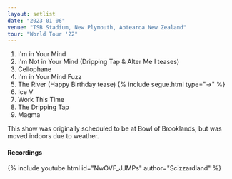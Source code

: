 ```yaml
---
layout: setlist
date: "2023-01-06"
venue: "TSB Stadium, New Plymouth, Aotearoa New Zealand"
tour: "World Tour '22"
---
```


1. I'm in Your Mind
2. I'm Not in Your Mind
   (Dripping Tap & Alter Me I teases)
3. Cellophane
4. I'm in Your Mind Fuzz
5. The River
   (Happy Birthday tease)
   {% include segue.html type="->" %}
6. Ice V
7. Work This Time
8. The Dripping Tap
9. Magma

<!--snippet-->

This show was originally scheduled to be at Bowl of Brooklands, but was moved indoors due to weather.

#### Recordings

{% include youtube.html id="NwOVF_JJMPs" author="Scizzardland" %}
